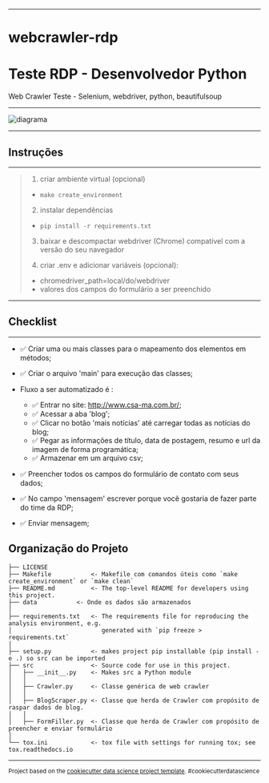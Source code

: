 ***
webcrawler-rdp
==============================
# Teste RDP - Desenvolvedor Python
Web Crawler Teste - Selenium, webdriver, python, beautifulsoup
***

![diagrama](classes/classes.png)
***
## Instruções 
***
> 1. criar ambiente virtual (opcional)
>	- `make create_environment`
>
> 2. instalar dependências
> 	- `pip install -r requirements.txt`
>
> 3. baixar e descompactar webdriver (Chrome) compatível com a versão do seu navegador
>
> 4. criar .env e adicionar variáveis (opcional):
>	- chromedriver_path=local/do/webdriver 
>	- valores dos campos do formulário a ser preenchido

***
## Checklist
***

- ✅ Criar uma ou mais classes para o mapeamento dos elementos em métodos;
- ✅ Criar o arquivo 'main' para execução das classes;

- Fluxo a ser automatizado é :
    - ✅ Entrar no site: http://www.csa-ma.com.br/;
    - ✅ Acessar a aba 'blog';
    - ✅ Clicar no botão 'mais notícias' até carregar todas as notícias do blog;
    - ✅ Pegar as informações de título, data de postagem, resumo e url da imagem de forma programática;
    - ✅ Armazenar em um arquivo csv;

- ✅ Preencher todos os campos do formulário de contato com seus dados;
- ✅ No campo 'mensagem' escrever porque você gostaria de fazer parte do time da RDP;
- ✅ Enviar mensagem;




 Organização do Projeto
------------

    ├── LICENSE
    ├── Makefile           <- Makefile com comandos úteis como `make create_environment` or `make clean`
    ├── README.md          <- The top-level README for developers using this project.
    ├── data		   <- Onde os dados são armazenados
    │   
    ├── requirements.txt   <- The requirements file for reproducing the analysis environment, e.g.
    │                         generated with `pip freeze > requirements.txt`
    │
    ├── setup.py           <- makes project pip installable (pip install -e .) so src can be imported
    ├── src                <- Source code for use in this project.
    │   ├── __init__.py    <- Makes src a Python module
    │   │
    │   ├── Crawler.py     <- Classe genérica de web crawler
    │   │   
    │   ├── BlogScraper.py <- Classe que herda de Crawler com propósito de raspar dados de blog.
    │   │   
    │   ├── FormFiller.py  <- Classe que herda de Crawler com propósito de preencher e enviar formulário
    │   
    └── tox.ini            <- tox file with settings for running tox; see tox.readthedocs.io


--------

<p><small>Project based on the <a target="_blank" href="https://drivendata.github.io/cookiecutter-data-science/">cookiecutter data science project template</a>. #cookiecutterdatascience</small></p>
